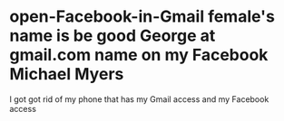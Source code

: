 # open-Facebook-in-Gmail female's name is be good George at gmail.com name on my Facebook Michael Myers
I got got rid of my phone that has my Gmail access and my Facebook access
